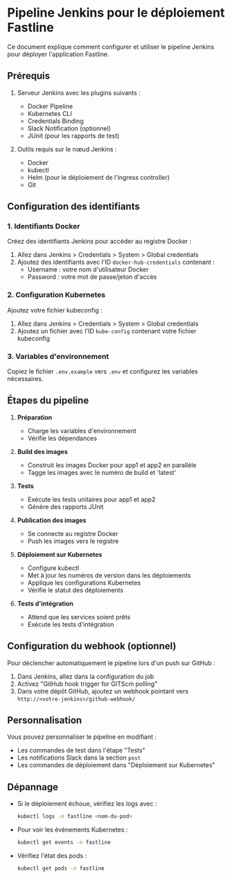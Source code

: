 # Pipeline Jenkins pour le déploiement Fastline

Ce document explique comment configurer et utiliser le pipeline Jenkins pour déployer l'application Fastline.

## Prérequis

1. Serveur Jenkins avec les plugins suivants :
   - Docker Pipeline
   - Kubernetes CLI
   - Credentials Binding
   - Slack Notification (optionnel)
   - JUnit (pour les rapports de test)

2. Outils requis sur le nœud Jenkins :
   - Docker
   - kubectl
   - Helm (pour le déploiement de l'ingress controller)
   - Git

## Configuration des identifiants

### 1. Identifiants Docker
Créez des identifiants Jenkins pour accéder au registre Docker :
1. Allez dans Jenkins > Credentials > System > Global credentials
2. Ajoutez des identifiants avec l'ID `docker-hub-credentials` contenant :
   - Username : votre nom d'utilisateur Docker
   - Password : votre mot de passe/jeton d'accès

### 2. Configuration Kubernetes
Ajoutez votre fichier kubeconfig :
1. Allez dans Jenkins > Credentials > System > Global credentials
2. Ajoutez un fichier avec l'ID `kube-config` contenant votre fichier kubeconfig

### 3. Variables d'environnement
Copiez le fichier `.env.example` vers `.env` et configurez les variables nécessaires.

## Étapes du pipeline

1. **Préparation**
   - Charge les variables d'environnement
   - Vérifie les dépendances

2. **Build des images**
   - Construit les images Docker pour app1 et app2 en parallèle
   - Tagge les images avec le numéro de build et 'latest'

3. **Tests**
   - Exécute les tests unitaires pour app1 et app2
   - Génère des rapports JUnit

4. **Publication des images**
   - Se connecte au registre Docker
   - Push les images vers le registre

5. **Déploiement sur Kubernetes**
   - Configure kubectl
   - Met à jour les numéros de version dans les déploiements
   - Applique les configurations Kubernetes
   - Vérifie le statut des déploiements

6. **Tests d'intégration**
   - Attend que les services soient prêts
   - Exécute les tests d'intégration

## Configuration du webhook (optionnel)

Pour déclencher automatiquement le pipeline lors d'un push sur GitHub :

1. Dans Jenkins, allez dans la configuration du job
2. Activez "GitHub hook trigger for GITScm polling"
3. Dans votre dépôt GitHub, ajoutez un webhook pointant vers `http://<votre-jenkins>/github-webhook/`

## Personnalisation

Vous pouvez personnaliser le pipeline en modifiant :
- Les commandes de test dans l'étape "Tests"
- Les notifications Slack dans la section `post`
- Les commandes de déploiement dans "Déploiement sur Kubernetes"

## Dépannage

- Si le déploiement échoue, vérifiez les logs avec :
  ```bash
  kubectl logs -n fastline <nom-du-pod>
  ```
- Pour voir les événements Kubernetes :
  ```bash
  kubectl get events -n fastline
  ```
- Vérifiez l'état des pods :
  ```bash
  kubectl get pods -n fastline
  ```
